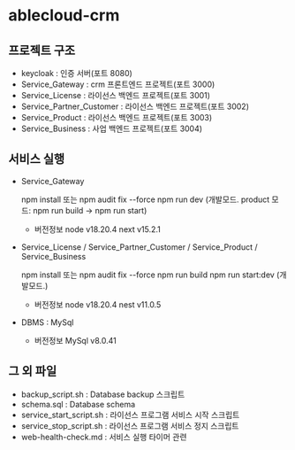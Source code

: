 # ablecloud-crm

## 프로젝트 구조

- keycloak : 인증 서버(포트 8080)
- Service_Gateway : crm 프론트엔드 프로젝트(포트 3000)
- Service_License : 라이선스 백엔드 프로젝트(포트 3001)
- Service_Partner_Customer : 라이선스 백엔드 프로젝트(포트 3002)
- Service_Product : 라이선스 백엔드 프로젝트(포트 3003)
- Service_Business : 사업 백엔드 프로젝트(포트 3004)

## 서비스 실행

- Service_Gateway

    npm install 또는 npm audit fix --force
    npm run dev (개발모드. product 모드: npm run build -> npm run start)


    - 버전정보
    node    v18.20.4
    next    v15.2.1

- Service_License / Service_Partner_Customer / Service_Product / Service_Business

    npm install 또는 npm audit fix --force
    npm run build
    npm run start:dev   (개발모드.)

    - 버전정보
    node    v18.20.4
    nest    v11.0.5

- DBMS : MySql

    - 버전정보
    MySql   v8.0.41

## 그 외 파일
- backup_script.sh : Database backup 스크립트
- schema.sql : Database schema
- service_start_script.sh : 라이선스 프로그램 서비스 시작 스크립트
- service_stop_script.sh : 라이선스 프로그램 서비스 정지 스크립트
- web-health-check.md : 서비스 실행 타이머 관련